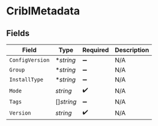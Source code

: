 # CriblMetadata


## Fields

| Field              | Type               | Required           | Description        |
| ------------------ | ------------------ | ------------------ | ------------------ |
| `ConfigVersion`    | **string*          | :heavy_minus_sign: | N/A                |
| `Group`            | **string*          | :heavy_minus_sign: | N/A                |
| `InstallType`      | **string*          | :heavy_minus_sign: | N/A                |
| `Mode`             | *string*           | :heavy_check_mark: | N/A                |
| `Tags`             | []*string*         | :heavy_minus_sign: | N/A                |
| `Version`          | *string*           | :heavy_check_mark: | N/A                |
